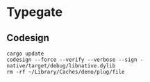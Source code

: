 # Typegate


## Codesign

```
cargo update
codesign --force --verify --verbose --sign - native/target/debug/libnative.dylib
rm -rf ~/Library/Caches/deno/plug/file
```